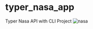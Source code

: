 # typer_nasa_app
Typer Nasa API with CLI Project
![nasa](https://user-images.githubusercontent.com/77650437/187036125-cc4eb9e8-8f12-4d1f-bcde-41298862c116.png)
